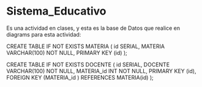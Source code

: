 # Sistema_Educativo
Es una actividad en clases, y esta es la base de Datos que realice en diagrams para esta actividad:

CREATE TABLE IF NOT EXISTS MATERIA (
    id SERIAL,
    MATERIA VARCHAR(100) NOT NULL,
    PRIMARY KEY (id)
    );

CREATE TABLE IF NOT EXISTS DOCENTE (
    id SERIAL,
    DOCENTE VARCHAR(100) NOT NULL,
    MATERIA_id INT NOT NULL,
    PRIMARY KEY (id),
    FOREIGN KEY (MATERIA_id ) REFERENCES MATERIA(id)
    );
